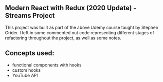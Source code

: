 
## Modern React with Redux (2020 Update) - Streams Project
This project was built as part of the above Udemy course taught by Stephen Grider. I left in some commented out code representing different stages of refactoring throughout the project, as well as some notes.

## Concepts used:

- functional components with hooks
- custom hooks
- YouTube API

